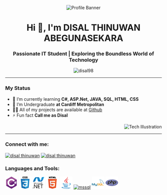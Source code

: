 <!-- Profile Image Above Name -->
<p align="center">
  <img src="https://github.com/user-attachments/files/00000000c82461f585707cf5ddaeaef6.png" alt="Profile Banner" width="250"/>
</p>

<h1 align="center">Hi 👋, I'm DISAL THINUWAN ABEGUNASEKARA</h1>
<h3 align="center">Passionate IT Student | Exploring the Boundless World of Technology</h3>

<p align="center">
  <img src="https://komarev.com/ghpvc/?username=disal98&label=Profile%20views&color=0e75b6&style=flat" alt="disal98" />
</p>

---

### My Status
<p align="left">
  <ul>
    <li>🌱 I’m currently learning <b>C#, ASP.Net, JAVA, SQL, HTML, CSS</b></li>
    <li>🤝 I’m Undergraduate <b>at Cardiff Metropolitan</b></li>
    <li>👨‍💻 All of my projects are available at <a href="https://github.com/disal98">Github</a></li>
    <li>⚡ Fun fact <b>Call me as Disal</b></li>
  </ul>
</p>

<!-- Right Side Image -->
<p align="right">
  <img src="https://github.com/user-attachments/assets/your-yellow-image-id.png" alt="Tech Illustration" width="400"/>
</p>

---

<h3 align="left">Connect with me:</h3>
<p align="left">
<a href="https://fb.com/disal thinuwan" target="blank"><img align="center" src="https://raw.githubusercontent.com/rahuldkjain/github-profile-readme-generator/master/src/images/icons/Social/facebook.svg" alt="disal thinuwan" height="30" width="40" /></a>
<a href="https://instagram.com/disal thinuwan" target="blank"><img align="center" src="https://raw.githubusercontent.com/rahuldkjain/github-profile-readme-generator/master/src/images/icons/Social/instagram.svg" alt="disal thinuwan" height="30" width="40" /></a>
</p>

<h3 align="left">Languages and Tools:</h3>
<p align="left">
  <a href="https://www.w3schools.com/cs/" target="_blank" rel="noreferrer"><img src="https://raw.githubusercontent.com/devicons/devicon/master/icons/csharp/csharp-original.svg" alt="csharp" width="40" height="40"/></a>
  <a href="https://www.w3schools.com/css/" target="_blank" rel="noreferrer"><img src="https://raw.githubusercontent.com/devicons/devicon/master/icons/css3/css3-original-wordmark.svg" alt="css3" width="40" height="40"/></a>
  <a href="https://dotnet.microsoft.com/" target="_blank" rel="noreferrer"><img src="https://raw.githubusercontent.com/devicons/devicon/master/icons/dot-net/dot-net-original-wordmark.svg" alt="dotnet" width="40" height="40"/></a>
  <a href="https://www.w3.org/html/" target="_blank" rel="noreferrer"><img src="https://raw.githubusercontent.com/devicons/devicon/master/icons/html5/html5-original-wordmark.svg" alt="html5" width="40" height="40"/></a>
  <a href="https://www.java.com" target="_blank" rel="noreferrer"><img src="https://raw.githubusercontent.com/devicons/devicon/master/icons/java/java-original.svg" alt="java" width="40" height="40"/></a>
  <a href="https://www.microsoft.com/en-us/sql-server" target="_blank" rel="noreferrer"><img src="https://www.svgrepo.com/show/303229/microsoft-sql-server-logo.svg" alt="mssql" width="40" height="40"/></a>
  <a href="https://www.mysql.com/" target="_blank" rel="noreferrer"><img src="https://raw.githubusercontent.com/devicons/devicon/master/icons/mysql/mysql-original-wordmark.svg" alt="mysql" width="40" height="40"/></a>
  <a href="https://www.php.net" target="_blank" rel="noreferrer"><img src="https://raw.githubusercontent.com/devicons/devicon/master/icons/php/php-original.svg" alt="php" width="40" height="40"/></a>
</p>
